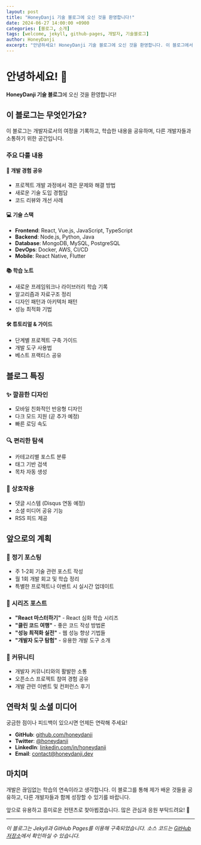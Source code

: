 ```yaml
---
layout: post
title: "HoneyDanji 기술 블로그에 오신 것을 환영합니다!"
date: 2024-06-27 14:00:00 +0900
categories: [블로그, 소개]
tags: [welcome, jekyll, github-pages, 개발자, 기술블로그]
author: HoneyDanji
excerpt: "안녕하세요! HoneyDanji 기술 블로그에 오신 것을 환영합니다. 이 블로그에서 다룰 내용과 앞으로의 계획에 대해 소개드리겠습니다."
---
```


# 안녕하세요! 👋

**HoneyDanji 기술 블로그**에 오신 것을 환영합니다!

## 이 블로그는 무엇인가요?

이 블로그는 개발자로서의 여정을 기록하고, 학습한 내용을 공유하며, 다른 개발자들과 소통하기 위한 공간입니다. 

### 주요 다룰 내용

#### 🚀 **개발 경험 공유**
- 프로젝트 개발 과정에서 겪은 문제와 해결 방법
- 새로운 기술 도입 경험담
- 코드 리뷰와 개선 사례

#### 💻 **기술 스택**
- **Frontend**: React, Vue.js, JavaScript, TypeScript
- **Backend**: Node.js, Python, Java
- **Database**: MongoDB, MySQL, PostgreSQL
- **DevOps**: Docker, AWS, CI/CD
- **Mobile**: React Native, Flutter

#### 📚 **학습 노트**
- 새로운 프레임워크나 라이브러리 학습 기록
- 알고리즘과 자료구조 정리
- 디자인 패턴과 아키텍처 패턴
- 성능 최적화 기법

#### 🛠️ **튜토리얼 & 가이드**
- 단계별 프로젝트 구축 가이드
- 개발 도구 사용법
- 베스트 프랙티스 공유

## 블로그 특징

### ✨ **깔끔한 디자인**
- 모바일 친화적인 반응형 디자인
- 다크 모드 지원 (곧 추가 예정)
- 빠른 로딩 속도

### 🔍 **편리한 탐색**
- 카테고리별 포스트 분류
- 태그 기반 검색
- 목차 자동 생성

### 💬 **상호작용**
- 댓글 시스템 (Disqus 연동 예정)
- 소셜 미디어 공유 기능
- RSS 피드 제공

## 앞으로의 계획

### 📝 **정기 포스팅**
- 주 1-2회 기술 관련 포스트 작성
- 월 1회 개발 회고 및 학습 정리
- 특별한 프로젝트나 이벤트 시 실시간 업데이트

### 🎯 **시리즈 포스트**
- **"React 마스터하기"** - React 심화 학습 시리즈
- **"클린 코드 여행"** - 좋은 코드 작성 방법론
- **"성능 최적화 실전"** - 웹 성능 향상 기법들
- **"개발자 도구 탐험"** - 유용한 개발 도구 소개

### 🌟 **커뮤니티**
- 개발자 커뮤니티와의 활발한 소통
- 오픈소스 프로젝트 참여 경험 공유
- 개발 관련 이벤트 및 컨퍼런스 후기

## 연락처 및 소셜 미디어

궁금한 점이나 피드백이 있으시면 언제든 연락해 주세요!

- **GitHub**: [github.com/honeydanji](https://github.com/honeydanji)
- **Twitter**: [@honeydanji](https://twitter.com/honeydanji)
- **LinkedIn**: [linkedin.com/in/honeydanji](https://linkedin.com/in/honeydanji)
- **Email**: contact@honeydanji.dev

## 마치며

개발은 끊임없는 학습의 연속이라고 생각합니다. 이 블로그를 통해 제가 배운 것들을 공유하고, 다른 개발자들과 함께 성장할 수 있기를 바랍니다.

앞으로 유용하고 흥미로운 컨텐츠로 찾아뵙겠습니다. 많은 관심과 응원 부탁드려요! 🙌

---

*이 블로그는 Jekyll과 GitHub Pages를 이용해 구축되었습니다. 소스 코드는 [GitHub 저장소](https://github.com/honeydanji/blog)에서 확인하실 수 있습니다.*